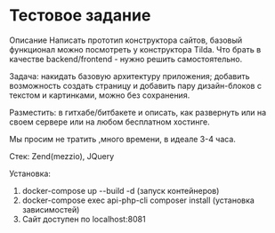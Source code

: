 # Тестовое задание 
Описание
  Написать прототип конструктора сайтов, базовый функционал можно посмотреть у конструктора Tilda. Что брать в качестве backend/frontend - нужно решить самостоятельно.

  Задача: 
  накидать базовую архитектуру приложения;
  добавить возможность создать страницу и добавить пару дизайн-блоков с текстом и картинками, можно без сохранения.

  Разместить:
  в гитхабе/битбакете и описать, как развернуть
  или на своем сервере
  или на любом бесплатном хостинге. 
  
  Мы просим не тратить ,много времени, в идеале 3-4 часа.
  
Стек: Zend(mezzio), JQuery

Установка:
1. docker-compose up --build -d (запуск контейнеров)
2. docker-compose exec api-php-cli composer install (установка зависимостей)
3. Сайт доступен по localhost:8081
